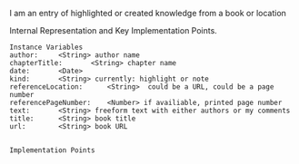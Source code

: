 I am an entry of highlighted or created knowledge from a book or location

Internal Representation and Key Implementation Points.

    Instance Variables
	author:		<String> author name
	chapterTitle:		<String> chapter name
	date:		<Date>
	kind:		<String> currently: highlight or note
	referenceLocation:		<String>  could be a URL, could be a page number
  	referencePageNumber:	<Number> if availiable, printed page number
	text:		<String> freeform text with either authors or my comments
	title:		<String> book title
	url:		<String> book URL


    Implementation Points
